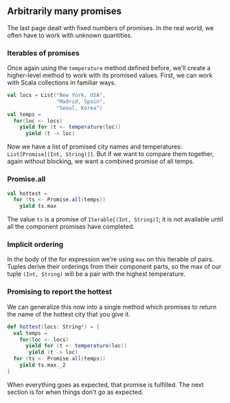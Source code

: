 Arbitrarily many promises
-------------------------

The last page dealt with fixed numbers of promises. In the real world,
we often have to work with unknown quantities.

### Iterables of promises

Once again using the `temperature` method defined before, we'll create
a higher-level method to work with its promised values. First, we can
work with Scala collections in familiar ways.

```scala
val locs = List("New York, USA",
                "Madrid, Spain",
                "Seoul, Korea")
val temps =
  for(loc <- locs)
    yield for (t <- temperature(loc))
      yield (t -> loc)
```

Now we have a list of promised city names and temperatures:
`List[Promise[(Int, String)]]`. But if we want to compare them
together, again without blocking, we want a combined promise of all
temps.

### Promise.all

```scala
val hottest =
  for (ts <- Promise.all(temps))
    yield ts.max
```

The value `ts` is a promise of `Iterable[(Int, String)]`; it is not
available until all the component promises have completed.

### Implicit ordering

In the body of the for expression we're using `max` on this Iterable
of pairs. Tuples derive their orderings from their component parts,
so the max of our tuple `(Int, String)` will be a pair with the
highest temperature.

### Promising to report the hottest

We can generalize this now into a single method which promises to
return the name of the hottest city that you give it.

```scala
def hottest(locs: String*) = {
  val temps =
    for(loc <- locs)
      yield for (t <- temperature(loc))
       yield (t -> loc)
  for (ts <- Promise.all(temps))
    yield ts.max._2
}
```

When everything goes as expected, that promise is fulfilled. The next
section is for when things don't go as expected.
